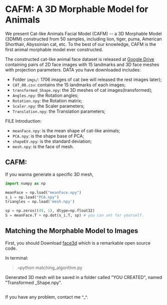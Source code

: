 # CAFM: A 3D Morphable Model for Animals

We present Cat-like Animals Facial Model (CAFM) -- a 3D Morphable Model (3DMM) constructed from 50 samples, including lion, tiger, puma, American Shorthair, Abyssinian cat, etc. To the best of our knowledge, CAFM is the first animal morphable model ever constructed. 

The constructed cat-like animal face dataset is released at [Google Drive](https://drive.google.com/drive/folders/1Ar_Wi6QpXxixJiIw_Qju5OWJStAb4TCv?usp=sharing) containing pairs of 2D face images with 15 landmarks and 3D face meshes with projection parameters. 
DATA you have downloaded includes:
- Folder `imgs/`: 1706 images of cat (we will released the rest images later);
- `CAT_00.csv`: contains the 15 landmarks of each images;
- `transformed_Shape.npy`: the 3D meshes of cat images(transformed);
- `Angles.npy`: the Rotation angles;
- `Rotation.npy`: the Rotation matrix;
- `Scaler.npy`: the Scaler parameters;
- `Translation.npy`: the Translation parameters;

FILE Introduction:
- `meanFace.npy`: is the mean shape of cat-like animals;
- `PCA.npy`: is the shape base of PCA;
- `shapeEV.npy`: is the standard deviation;
- `mesh.npy`: is the face of mesh.

## CAFM:
If you wanna generate a specific 3D mesh,

```python
import numpy as np

meanFace = np.load("meanFace.npy")
s_i = np.load("PCA.npy")
triangles = np.load('mesh.npy')

sp = np.zeros((49, 1), dtype=np.float32)
S = meanFace.T + np.dot(s_i.T, sp) # you can set for yourself.
```

## Matching the Morphable Model to Images
First, you should Download [face3d](https://github.com/YadiraF/face3d) which is a remarkable open source code.

In terminal:

>`>`python matching_algorithm.py

Generated 3D mesh will be saved in a folder called "YOU CREATED", named "Transformed _Shape.npy".

##

If you have any problem, contact me ^_^.
